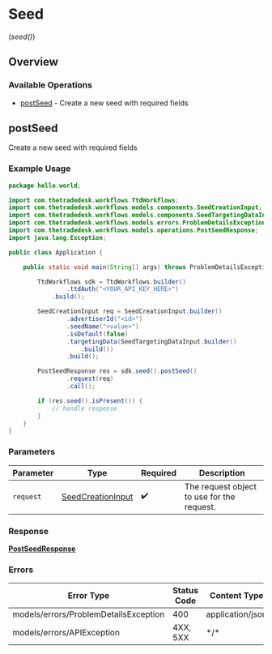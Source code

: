 # Seed
(*seed()*)

## Overview

### Available Operations

* [postSeed](#postseed) - Create a new seed with required fields

## postSeed

Create a new seed with required fields

### Example Usage

```java
package hello.world;

import com.thetradedesk.workflows.TtdWorkflows;
import com.thetradedesk.workflows.models.components.SeedCreationInput;
import com.thetradedesk.workflows.models.components.SeedTargetingDataInput;
import com.thetradedesk.workflows.models.errors.ProblemDetailsException;
import com.thetradedesk.workflows.models.operations.PostSeedResponse;
import java.lang.Exception;

public class Application {

    public static void main(String[] args) throws ProblemDetailsException, Exception {

        TtdWorkflows sdk = TtdWorkflows.builder()
                .ttdAuth("<YOUR_API_KEY_HERE>")
            .build();

        SeedCreationInput req = SeedCreationInput.builder()
                .advertiserId("<id>")
                .seedName("<value>")
                .isDefault(false)
                .targetingData(SeedTargetingDataInput.builder()
                    .build())
                .build();

        PostSeedResponse res = sdk.seed().postSeed()
                .request(req)
                .call();

        if (res.seed().isPresent()) {
            // handle response
        }
    }
}
```

### Parameters

| Parameter                                                     | Type                                                          | Required                                                      | Description                                                   |
| ------------------------------------------------------------- | ------------------------------------------------------------- | ------------------------------------------------------------- | ------------------------------------------------------------- |
| `request`                                                     | [SeedCreationInput](../../models/shared/SeedCreationInput.md) | :heavy_check_mark:                                            | The request object to use for the request.                    |

### Response

**[PostSeedResponse](../../models/operations/PostSeedResponse.md)**

### Errors

| Error Type                            | Status Code                           | Content Type                          |
| ------------------------------------- | ------------------------------------- | ------------------------------------- |
| models/errors/ProblemDetailsException | 400                                   | application/json                      |
| models/errors/APIException            | 4XX, 5XX                              | \*/\*                                 |